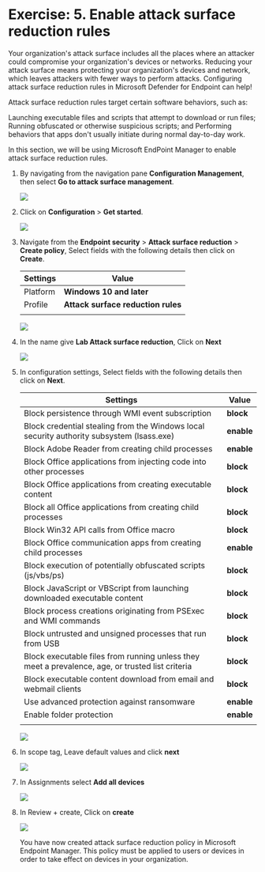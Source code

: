 # Exercise: 5. Enable attack surface reduction rules 

Your organization's attack surface includes all the places where an attacker could compromise your organization's devices or networks. Reducing your attack surface means protecting your organization's devices and network, which leaves attackers with fewer ways to perform attacks. Configuring attack surface reduction rules in Microsoft Defender for Endpoint can help!

Attack surface reduction rules target certain software behaviors, such as:

Launching executable files and scripts that attempt to download or run files;
Running obfuscated or otherwise suspicious scripts; and
Performing behaviors that apps don't usually initiate during normal day-to-day work.

In this section, we will be using Microsoft EndPoint Manager to enable attack surface reduction rules.

1. By navigating from the navigation pane **Configuration Management**, then select **Go to attack surface management**.




   ![](images/surface-management.png)




2. Click on **Configuration** > **Get started**.




   ![](images/surface-configuration.png)




3. Navigate from the **Endpoint security** > **Attack surface reduction** >  **Create policy**, Select fields with the following details then click on **Create**.

    | Settings | Value |
    |--|--|
    | Platform | **Windows 10 and later**  |
    | Profile | **Attack surface reduction rules**  |
    | | |





   ![](images/endpoint-portal.png)





4. In the name give **Lab Attack surface reduction**, Click on **Next**





   ![](images/basics-surface.png)




5. In configuration settings, Select fields with the following details then click on **Next**.

    | Settings | Value |
    |--|--|
    | Block persistence through WMI event subscription |  **block**  |
    | Block credential stealing from the Windows local security authority subsystem (lsass.exe) | **enable**  |
    | Block Adobe Reader from creating child processes | **enable**  |
    | Block Office applications from injecting code into other processes | **block**  |
    | Block Office applications from creating executable content  | **block**  |
    | Block all Office applications from creating child processes | **block**  |
    | Block Win32 API calls from Office macro | **block**  |
    | Block Office communication apps from creating child processes | **enable**  |
    | Block execution of potentially obfuscated scripts (js/vbs/ps) | **block**  |
    | Block JavaScript or VBScript from launching downloaded executable content | **block**  |
    | Block process creations originating from PSExec and WMI commands  | **block**  |
    | Block untrusted and unsigned processes that run from USB | **block**  |
    | Block executable files from running unless they meet a prevalence, age, or trusted list criteria | **block**  |
    | Block executable content download from email and webmail clients | **block**  |
    | Use advanced protection against ransomware | **enable**  |
    | Enable folder protection | **enable**  |
    | | |




   ![](images/config-surface.png)





6. In scope tag, Leave default values and click **next**




   ![](images/scope-tag.png)



7. In Assignments select **Add all devices**





   ![](images/surface-assignments1.png)




8. In Review + create, Click on **create**





   ![](images/surface-review.png)
   
   
   
   You have now created attack surface reduction policy in Microsoft Endpoint Manager. This policy must be applied to users or devices in order to take effect on devices in your organization.
